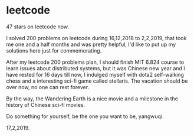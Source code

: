 # leetcode

47 stars on leetcode now.

I solved 200 problems on leetcode during 16,12,2018 to 2,2,2019, that took me one and a half months and was pretty helpful, I'd like to put up my solutions here just for commemorating.

After my leetcode 200 problems plan, I should finish MIT 6.824 course to learn issues about distributed systems, but it was Chinese new year and I have rested for 16 days till now, I indulged myself with dota2 self-walking chess and a interesting sci-fi game called stellaris. The vacation should be over now, no one can rest forever.

By the way, the Wandering Earth is a nice movie and a milestone in the history of Chinese sci-fi movies.

Do something for yourself, be the one you want to be, yangwuqi.

17,2,2019.
